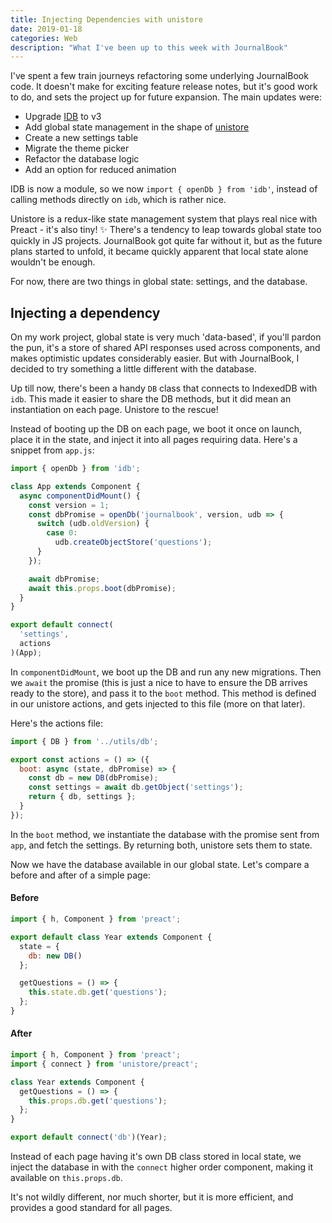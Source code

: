 ```yaml
---
title: Injecting Dependencies with unistore
date: 2019-01-18
categories: Web
description: "What I've been up to this week with JournalBook"
---
```


I've spent a few train journeys refactoring some underlying JournalBook code. It doesn't make for exciting feature release notes, but it's good work to do, and sets the project up for future expansion. The main updates were:

- Upgrade [IDB](https://github.com/jakearchibald/idb) to v3
- Add global state management in the shape of [unistore](https://github.com/developit/unistore)
- Create a new settings table
- Migrate the theme picker
- Refactor the database logic
- Add an option for reduced animation

IDB is now a module, so we now `import { openDb } from 'idb'`, instead of calling methods directly on `idb`, which is rather nice.

Unistore is a redux-like state management system that plays real nice with Preact - it's also tiny! ✨ There's a tendency to leap towards global state too quickly in JS projects. JournalBook got quite far without it, but as the future plans started to unfold, it became quickly apparent that local state alone wouldn't be enough.

For now, there are two things in global state: settings, and the database.

## Injecting a dependency

On my work project, global state is very much 'data-based', if you'll pardon the pun, it's a store of shared API responses used across components, and makes optimistic updates considerably easier. But with JournalBook, I decided to try something a little different with the database.

Up till now, there's been a handy `DB` class that connects to IndexedDB with `idb`. This made it easier to share the DB methods, but it did mean an instantiation on each page. Unistore to the rescue!

Instead of booting up the DB on each page, we boot it once on launch, place it in the state, and inject it into all pages requiring data. Here's a snippet from `app.js`:

```js
import { openDb } from 'idb';

class App extends Component {
  async componentDidMount() {
    const version = 1;
    const dbPromise = openDb('journalbook', version, udb => {
      switch (udb.oldVersion) {
        case 0:
          udb.createObjectStore('questions');
      }
    });

    await dbPromise;
    await this.props.boot(dbPromise);
  }
}

export default connect(
  'settings',
  actions
)(App);
```

In `componentDidMount`, we boot up the DB and run any new migrations. Then we `await` the promise (this is just a nice to have to ensure the DB arrives ready to the store), and pass it to the `boot` method. This method is defined in our unistore actions, and gets injected to this file (more on that later).

Here's the actions file:

```js
import { DB } from '../utils/db';

export const actions = () => ({
  boot: async (state, dbPromise) => {
    const db = new DB(dbPromise);
    const settings = await db.getObject('settings');
    return { db, settings };
  }
});
```

In the `boot` method, we instantiate the database with the promise sent from `app`, and fetch the settings. By returning both, unistore sets them to state.

Now we have the database available in our global state. Let's compare a before and after of a simple page:

#### Before

```js
import { h, Component } from 'preact';

export default class Year extends Component {
  state = {
    db: new DB()
  };

  getQuestions = () => {
    this.state.db.get('questions');
  };
}
```

#### After

```js
import { h, Component } from 'preact';
import { connect } from 'unistore/preact';

class Year extends Component {
  getQuestions = () => {
    this.props.db.get('questions');
  };
}

export default connect('db')(Year);
```

Instead of each page having it's own DB class stored in local state, we inject the database in with the `connect` higher order component, making it available on `this.props.db`.

It's not wildly different, nor much shorter, but it is more efficient, and provides a good standard for all pages.

